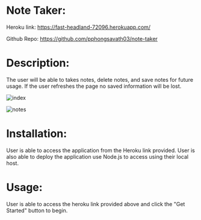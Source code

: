 # Note Taker:

Heroku link: https://fast-headland-72096.herokuapp.com/

Github Repo: https://github.com/pphongsavath03/note-taker

# Description:

The user will be able to takes notes, delete notes, and save notes for future usage.  If the user refreshes the page no saved information will be lost.  



![index](https://user-images.githubusercontent.com/87045456/136863181-569f48eb-f802-4c5b-b5ba-9e89eafa6c9c.jpg)



![notes](https://user-images.githubusercontent.com/87045456/136863263-638da0f6-53ff-4aec-a42d-9d9d9dc0d52b.jpg)



# Installation:

User is able to access the application from the Heroku link provided.  User is also able to deploy the application use Node.js to access using their local host.  


# Usage:

User is able to access the heroku link provided above and click the "Get Started" button to begin. 
